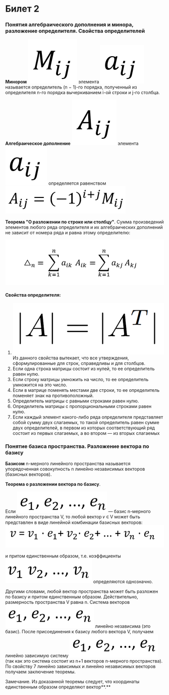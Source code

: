 # Билет 2

### **Понятия алгебраического дополнения и минора, разложение определителя. Свойства определителей**

**Минором** ![](<../.gitbook/assets/image (1).png>) элемента ![](<../.gitbook/assets/image (97).png>) называется определитель (n − 1)-го порядка, полученный из определителя n-го порядка вычеркиванием i-ой строки и j-го столбца.

**Алгебраическое дополнение** ![](<../.gitbook/assets/image (21).png>) элемента ![](<../.gitbook/assets/image (98).png>) определяется равенством ![](<../.gitbook/assets/image (89).png>)

**Теорема "О разложении по строке или столбцу"**. Сумма произведений элементов любого ряда определителя и их алгебраических дополнений не зависит от номера ряда и равна этому определителю:

![](<../.gitbook/assets/image (84).png>)

#### **Свойства определителя:**

1. ![](<../.gitbook/assets/image (53).png>) Из данного свойства вытекает, что все утверждения, сформулированные для строк, справедливы и для столбцов.
2. Если одна строка матрицы состоит из нулей, то ее определитель равен нулю.
3. Если строку матрицы умножить на число, то ее определитель умножится на это число.
4. Если в матрице поменять местами две строки, то ее определитель поменяет знак на противоположный.
5. Определитель матрицы с равными строками равен нулю.
6. Определитель матрицы с пропорциональными строками равен нулю.
7. Если каждый элемент какого-либо ряда определителя представляет собой сумму двух слагаемых, то такой определитель равен сумме двух определителей, в первом из которых соответствующий ряд состоит из первых слагаемых, а во втором — из вторых слагаемых

### **Понятие базиса пространства. Разложение вектора по базису**

**Базисом** n-мерного линейного пространства называется упорядоченная совокупность n линейно независимых векторов (базисных векторов).

**Теорема о разложении вектора по базису**.&#x20;

Если ![](<../.gitbook/assets/image (6).png>) — базис n-мерного линейного пространства V, то любой вектор 𝑣 ∈ V может быть представлен в виде линейной комбинации базисных векторов: ![](<../.gitbook/assets/image (77).png>)&#x20;

и притом единственным образом, т.е. коэффициенты ![](<../.gitbook/assets/image (61).png>) определяются однозначно.

Другими словами, любой вектор пространства может быть разложен по базису и притом единственным образом. Действительно, размерность пространства V равна n. Система векторов ![](<../.gitbook/assets/image (73).png>) линейно независима (это базис). После присоединения к базису любого вектора V, получаем линейно зависимую систему ![](<../.gitbook/assets/image (54).png>) (так как это система состоит из n+1 векторов n-мерного пространства). По свойству 7 линейно зависимых и линейно независимых векторов получаем заключение теоремы.&#x20;

Замечание. Из доказанной теоремы следует, что координаты единственным образом определяют вектор**.**
